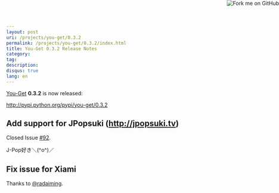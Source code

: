```yaml
---
layout: post
uri: /projects/you-get/0.3.2
permalink: /projects/you-get/0.3.2/index.html
title: You-Get 0.3.2 Release Notes
category:
tag:
description:
disqus: true
lang: en
---
```


[You-Get](https://github.com/soimort/you-get) __0.3.2__ is now released:

<http://pypi.python.org/pypi/you-get/0.3.2>

## Add support for JPopsuki (<http://jpopsuki.tv>)

Closed Issue [#92](https://github.com/soimort/you-get/issues/92).

J-Pop好き＼(^o^)／

## Fix issue for Xiami

Thanks to [@radaiming](https://github.com/radaiming).

<a href="https://github.com/soimort/you-get"><img style="position: absolute; top: 0; right: 0; border: 0;" src="https://s3.amazonaws.com/github/ribbons/forkme_right_orange_ff7600.png" alt="Fork me on GitHub"></a>
